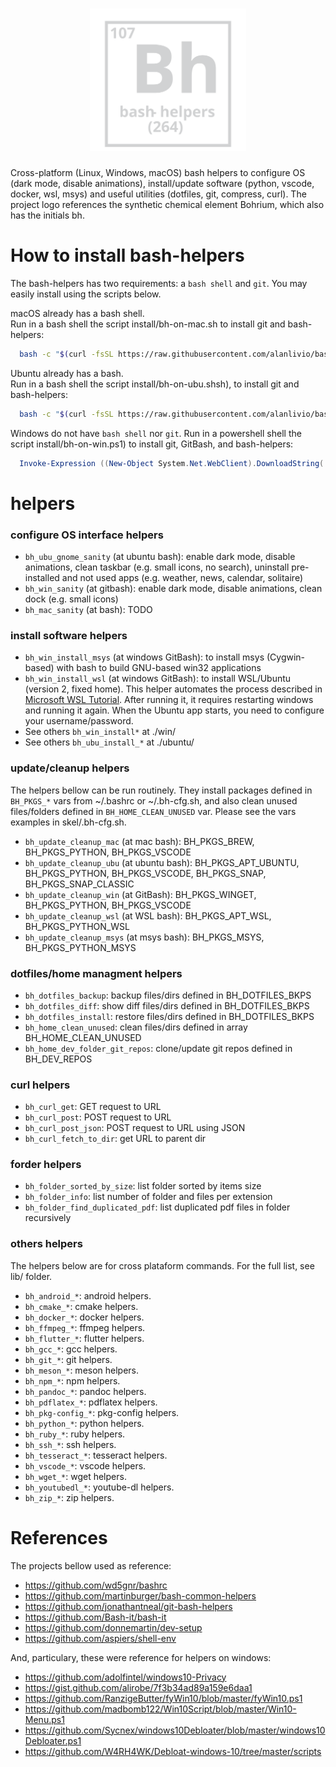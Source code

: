 <h1 align="center"><img src="website/static/logo.svg" width="250"/></h1>

Cross-platform (Linux, Windows, macOS) bash helpers to configure OS (dark mode, disable animations), install/update software (python, vscode, docker, wsl, msys) and useful utilities (dotfiles, git, compress, curl). The project logo references the synthetic chemical element Bohrium, which also has the initials bh.

# How to install bash-helpers

The bash-helpers has two requirements: a `bash shell` and `git`. You may easily install using the scripts below.

macOS already has a bash shell.  
Run in a bash shell the script install/bh-on-mac.sh to install git and bash-helpers:

```bash
  bash -c "$(curl -fsSL https://raw.githubusercontent.com/alanlivio/bash-helpers/master/install/bh-on-mac.sh)"
```

Ubuntu already has a bash.  
Run in a bash shell the script install/bh-on-ubu.shsh), to install git and bash-helpers:

```bash
  bash -c "$(curl -fsSL https://raw.githubusercontent.com/alanlivio/bash-helpers/master/install/bh-on-ubu.sh)"
```

Windows do not have `bash shell` nor `git`.
Run in a powershell shell the script install/bh-on-win.ps1) to install git, GitBash, and bash-helpers:

```powershell
  Invoke-Expression ((New-Object System.Net.WebClient).DownloadString('https://raw.githubusercontent.com/alanlivio/bash-helpers/master/install/bh-on-win.ps1'))
```

# helpers

### configure OS interface helpers

* `bh_ubu_gnome_sanity` (at ubuntu bash): enable dark mode, disable animations, clean taskbar (e.g. small icons, no search), uninstall pre-installed and not used apps (e.g. weather, news, calendar, solitaire)
* `bh_win_sanity` (at gitbash): enable dark mode, disable animations, clean dock (e.g. small icons)
* `bh_mac_sanity` (at bash): TODO

### install software helpers

* `bh_win_install_msys` (at windows GitBash): to install msys (Cygwin-based) with bash to build GNU-based win32 applications
* `bh_win_install_wsl` (at windows GitBash): to install WSL/Ubuntu (version 2, fixed home). This helper automates the process described in [Microsoft WSL Tutorial](https://docs.microsoft.com/en-us/windows/wsl/wsl2-install). After running it, it requires restarting windows and running it again. When the Ubuntu app starts, you need to configure your username/password.
* See others `bh_win_install*` at ./win/
* See others `bh_ubu_install_*` at ./ubuntu/

### update/cleanup helpers

The helpers bellow can be run routinely. They install packages defined in `BH_PKGS_*` vars from ~/.bashrc or ~/.bh-cfg.sh, and also clean unused files/folders defined in `BH_HOME_CLEAN_UNUSED` var. Please see the vars examples in skel/.bh-cfg.sh.

* `bh_update_cleanup_mac` (at mac bash): BH_PKGS_BREW, BH_PKGS_PYTHON, BH_PKGS_VSCODE
* `bh_update_cleanup_ubu` (at ubuntu bash): BH_PKGS_APT_UBUNTU, BH_PKGS_PYTHON, BH_PKGS_VSCODE, BH_PKGS_SNAP, BH_PKGS_SNAP_CLASSIC
* `bh_update_cleanup_win` (at GitBash): BH_PKGS_WINGET, BH_PKGS_PYTHON, BH_PKGS_VSCODE
* `bh_update_cleanup_wsl` (at WSL bash): BH_PKGS_APT_WSL, BH_PKGS_PYTHON_WSL
* `bh_update_cleanup_msys` (at msys bash): BH_PKGS_MSYS, BH_PKGS_PYTHON_MSYS

### dotfiles/home managment helpers

* `bh_dotfiles_backup`: backup files/dirs defined in BH_DOTFILES_BKPS
* `bh_dotfiles_diff`: show diff files/dirs defined in BH_DOTFILES_BKPS
* `bh_dotfiles_install`: restore files/dirs defined in BH_DOTFILES_BKPS
* `bh_home_clean_unused`: clean files/dirs defined in array BH_HOME_CLEAN_UNUSED
* `bh_home_dev_folder_git_repos`: clone/update git repos defined in BH_DEV_REPOS

### curl helpers

* `bh_curl_get`: GET request to URL
* `bh_curl_post`: POST request to URL
* `bh_curl_post_json`: POST request to URL using JSON
* `bh_curl_fetch_to_dir`: get URL to parent dir

### forder helpers

* `bh_folder_sorted_by_size`: list folder sorted by items size
* `bh_folder_info`: list number of folder and files per extension
* `bh_folder_find_duplicated_pdf`: list duplicated pdf files in folder recursively

### others helpers

The helpers below are for cross plataform commands. For the full list, see lib/ folder.

* `bh_android_*`: android helpers.
* `bh_cmake_*`: cmake helpers.
* `bh_docker_*`: docker helpers.
* `bh_ffmpeg_*`: ffmpeg helpers.
* `bh_flutter_*`: flutter helpers.
* `bh_gcc_*`: gcc helpers.
* `bh_git_*`: git helpers.
* `bh_meson_*`: meson helpers.
* `bh_npm_*`: npm helpers.
* `bh_pandoc_*`: pandoc helpers.
* `bh_pdflatex_*`: pdflatex helpers.
* `bh_pkg-config_*`: pkg-config helpers.
* `bh_python_*`: python helpers.
* `bh_ruby_*`: ruby helpers.
* `bh_ssh_*`: ssh helpers.
* `bh_tesseract_*`: tesseract helpers.
* `bh_vscode_*`: vscode helpers.
* `bh_wget_*`: wget helpers.
* `bh_youtubedl_*`: youtube-dl helpers.
* `bh_zip_*`: zip helpers.

# References

The projects bellow used as reference:

* https://github.com/wd5gnr/bashrc
* https://github.com/martinburger/bash-common-helpers
* https://github.com/jonathantneal/git-bash-helpers
* https://github.com/Bash-it/bash-it
* https://github.com/donnemartin/dev-setup
* https://github.com/aspiers/shell-env

And, particulary, these were reference for helpers on windows:

* https://github.com/adolfintel/windows10-Privacy
* https://gist.github.com/alirobe/7f3b34ad89a159e6daa1
* https://github.com/RanzigeButter/fyWin10/blob/master/fyWin10.ps1
* https://github.com/madbomb122/Win10Script/blob/master/Win10-Menu.ps1
* https://github.com/Sycnex/windows10Debloater/blob/master/windows10Debloater.ps1
* https://github.com/W4RH4WK/Debloat-windows-10/tree/master/scripts

